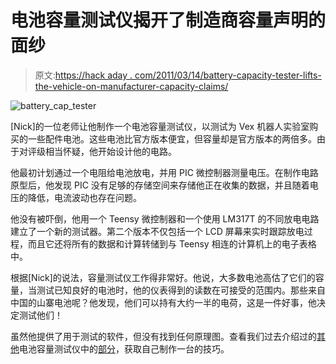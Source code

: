 # 电池容量测试仪揭开了制造商容量声明的面纱

> 原文:[https://hack aday . com/2011/03/14/battery-capacity-tester-lifts-the-vehicle-on-manufacturer-capacity-claims/](https://hackaday.com/2011/03/14/battery-capacity-tester-lifts-the-veil-on-manufacturer-capacity-claims/)

![battery_cap_tester](../Images/8dcfcbe9feaf3b33f5a9c84db165a98f.png "battery_cap_tester")

[Nick]的一位老师让他制作一个电池容量测试仪，以测试为 Vex 机器人实验室购买的一些配件电池。这些电池比官方版本便宜，但容量却是官方版本的两倍多。由于对评级相当怀疑，他开始设计他的电路。

他最初计划通过一个电阻给电池放电，并用 PIC 微控制器测量电压。在制作电路原型后，他发现 PIC 没有足够的存储空间来存储他正在收集的数据，并且随着电压的降低，电流波动也存在问题。

他没有被吓倒，他用一个 Teensy 微控制器和一个使用 LM317T 的不同放电电路建立了一个新的测试器。第二个版本不仅包括一个 LCD 屏幕来实时跟踪放电过程，而且它还将所有的数据和计算转储到与 Teensy 相连的计算机上的电子表格中。

根据[Nick]的说法，容量测试仪工作得非常好。他说，大多数电池高估了它们的容量，当测试已知良好的电池时，他的仪表得到的读数在可接受的范围内。那些来自中国的山寨电池呢？他发现，他们可以持有大约一半的电荷，这是一件好事，他决定测试他们！

虽然他提供了用于测试的软件，但没有找到任何原理图。查看我们过去介绍过的[其他](http://hackaday.com/2011/02/10/rechargeable-battery-capacity-tester/)电池容量测试仪中的[部分](http://hackaday.com/2009/11/11/battery-capacity-tester/)，获取自己制作一台的技巧。